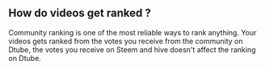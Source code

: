 ## How do videos get ranked ?

Community ranking is one of the most reliable ways to rank anything. Your videos gets ranked from the votes you receive from the community on Dtube, the votes you receive on Steem and hive doesn't affect the ranking on Dtube.
